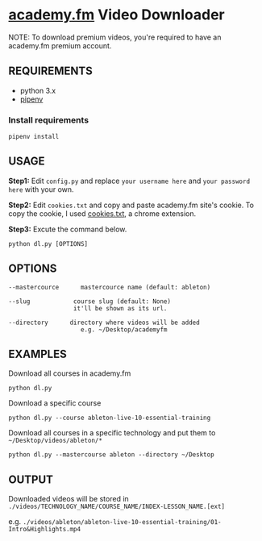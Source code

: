 # [academy.fm](https://egghead.io) Video Downloader

NOTE: To download premium videos, you're required to have an academy.fm premium account.


## REQUIREMENTS

- python 3.x
- [pipenv](https://pipenv.org)

### Install requirements
	pipenv install

## USAGE

**Step1:** Edit `config.py` and replace `your username here` and `your password here` with your own.

**Step2:** Edit `cookies.txt` and copy and paste academy.fm site's cookie.
To copy the cookie, I used [cookies.txt](https://chrome.google.com/webstore/detail/cookiestxt/njabckikapfpffapmjgojcnbfjonfjfg?hl=en), a chrome extension.

**Step3:** Excute the command below.

	python dl.py [OPTIONS]

## OPTIONS

	--mastercource		mastercource name (default: ableton)

	--slug			  course slug (default: None)
			  		  it'll be shown as its url.

	--directory		 directory where videos will be added
						e.g. ~/Desktop/academyfm

## EXAMPLES

Download all courses in academy.fm

	python dl.py

Download a specific course

	python dl.py --course ableton-live-10-essential-training

Download all courses in a specific technology and put them to `~/Desktop/videos/ableton/*`

	python dl.py --mastercourse ableton --directory ~/Desktop

## OUTPUT

Downloaded videos will be stored in
 `./videos/TECHNOLOGY_NAME/COURSE_NAME/INDEX-LESSON_NAME.[ext]`

e.g. `./videos/ableton/ableton-live-10-essential-training/01-Intro&Highlights.mp4`
